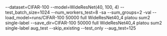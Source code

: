 --dataset=CIFAR-100 --model=WideResNet(40, 100, 4) --test_batch_size=1024 --num_workers_test=8 -sa --sum_groups=2 -val --load_model=runs/CIFAR-100 50000 full WideResNet40_4 platou sum2 single-label --save_dir=CIFAR-100 50000 full WideResNet40_4 platou sum2 single-label aug_test --skip_existing --test_only --aug_test=125